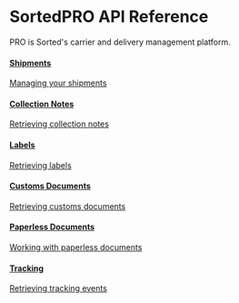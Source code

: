 <head>
    <!--to be replaced with local file...-->
    <script src="https://kit.fontawesome.com/ae1b65f155.js" crossorigin="anonymous"></script>
</head>

<style type="text/css">
    .col-md-10 {
        width: 100%;
    }

    .sideaffix {
        display: none;
    }

    .subnav {
        display: none !important;
    }

    .page-stats {
        display: none !important;
    }
</style>

<div class="header-container">
    <h1 id="big-header" class="text--underlined text--header"><span>SortedPRO </span><span>API Reference</span></h1>
    <p class="header-info">
        PRO is Sorted's carrier and delivery management platform.
    </p>
</div>
<div class="landing-container">
    <div class="global-spacer">
        <div class="landing-button-container">
            <div class="dual-quad">
                <a href="/pro/api/reference/shipments.html" class="message-block">
                    <i class="fas fa-file-code"></i>
                    <h4>Shipments</h4>
                    <p class="link-pink" href="/pro/api/reference/shipments.html">Managing your shipments</p>
                </a>
                <a href="/pro/api/reference/collection-notes.html" class="message-block">
                    <i class="fas fa-file-code"></i>
                    <h4>Collection Notes</h4>
                    <p class="link-pink" href="/pro/api/reference/collection-notes.html">Retrieving collection notes</p>
                </a>
                <a href="/pro/api/reference/labels.html" class="message-block">
                    <i class="fas fa-file-code"></i>
                    <h4>Labels</h4>
                    <p class="link-pink" href="/pro/api/reference/labels.html">Retrieving labels</p>
                </a>
                <a href="/pro/api/reference/customs-documents.html" class="message-block">
                    <i class="fas fa-file-code"></i>
                    <h4>Customs Documents</h4>
                    <p class="link-pink" href="/pro/api/reference/customs-documents.html">Retrieving customs documents</p>
                </a>
                <a href="/pro/api/reference/paperless-documents.html" class="message-block">
                    <i class="fas fa-file-code"></i>
                    <h4>Paperless Documents</h4>
                    <p class="link-pink" href="/pro/api/reference/paperless-documents.html">Working with paperless documents</p>
                </a>
                <a href="/pro/api/reference/tracking.html" class="message-block">
                    <i class="fas fa-file-code"></i>
                    <h4>Tracking</h4>
                    <p class="link-pink" href="/pro/api/reference/tracking.html">Retrieving tracking events</p>
                </a>
            </div>
        </div>
    </div>
</div>
